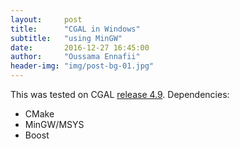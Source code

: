 ```yaml
---
layout:     post
title:      "CGAL in Windows"
subtitle:   "using MinGW"
date:       2016-12-27 16:45:00
author:     "Oussama Ennafii"
header-img: "img/post-bg-01.jpg"
---
```


This was tested on CGAL [release 4.9](https://github.com/CGAL/cgal/releases/tag/releases%2FCGAL-4.9).
Dependencies:
* CMake
* MinGW/MSYS
* Boost


